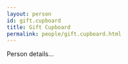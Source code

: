 ```yaml
---
layout: person
id: gift.cupboard
title: Gift Cupboard
permalink: people/gift.cupboard.html
---
```


Person details...